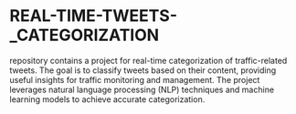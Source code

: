 # REAL-TIME-TWEETS-_CATEGORIZATION
repository contains a project for real-time categorization of traffic-related tweets. The goal is to classify tweets based on their content, providing useful insights for traffic monitoring and management. The project leverages natural language processing (NLP) techniques and machine learning models to achieve accurate categorization.
